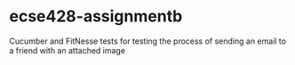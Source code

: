 # ecse428-assignmentb
Cucumber and FitNesse tests for testing the process of sending an email to a friend with an attached image

